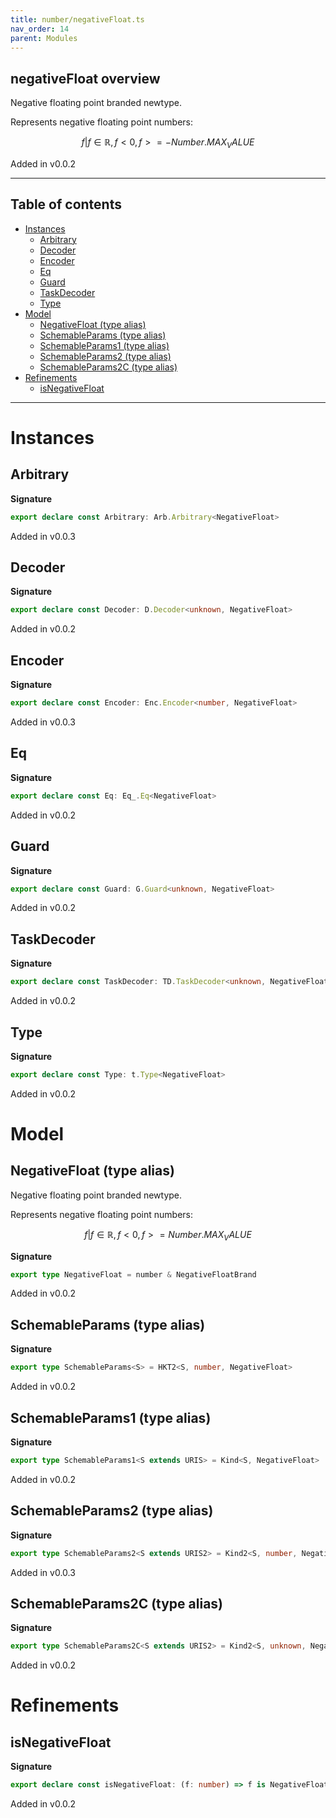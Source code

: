 ```yaml
---
title: number/negativeFloat.ts
nav_order: 14
parent: Modules
---
```


## negativeFloat overview

Negative floating point branded newtype.

Represents negative floating point numbers:

```math
 { f | f ∈ ℝ, f < 0, f >= -Number.MAX_VALUE }
```

Added in v0.0.2

---

<h2 class="text-delta">Table of contents</h2>

- [Instances](#instances)
  - [Arbitrary](#arbitrary)
  - [Decoder](#decoder)
  - [Encoder](#encoder)
  - [Eq](#eq)
  - [Guard](#guard)
  - [TaskDecoder](#taskdecoder)
  - [Type](#type)
- [Model](#model)
  - [NegativeFloat (type alias)](#negativefloat-type-alias)
  - [SchemableParams (type alias)](#schemableparams-type-alias)
  - [SchemableParams1 (type alias)](#schemableparams1-type-alias)
  - [SchemableParams2 (type alias)](#schemableparams2-type-alias)
  - [SchemableParams2C (type alias)](#schemableparams2c-type-alias)
- [Refinements](#refinements)
  - [isNegativeFloat](#isnegativefloat)

---

# Instances

## Arbitrary

**Signature**

```ts
export declare const Arbitrary: Arb.Arbitrary<NegativeFloat>
```

Added in v0.0.3

## Decoder

**Signature**

```ts
export declare const Decoder: D.Decoder<unknown, NegativeFloat>
```

Added in v0.0.2

## Encoder

**Signature**

```ts
export declare const Encoder: Enc.Encoder<number, NegativeFloat>
```

Added in v0.0.3

## Eq

**Signature**

```ts
export declare const Eq: Eq_.Eq<NegativeFloat>
```

Added in v0.0.2

## Guard

**Signature**

```ts
export declare const Guard: G.Guard<unknown, NegativeFloat>
```

Added in v0.0.2

## TaskDecoder

**Signature**

```ts
export declare const TaskDecoder: TD.TaskDecoder<unknown, NegativeFloat>
```

Added in v0.0.2

## Type

**Signature**

```ts
export declare const Type: t.Type<NegativeFloat>
```

Added in v0.0.2

# Model

## NegativeFloat (type alias)

Negative floating point branded newtype.

Represents negative floating point numbers:

```math
 { f | f ∈ ℝ, f < 0, f >= Number.MAX_VALUE }
```

**Signature**

```ts
export type NegativeFloat = number & NegativeFloatBrand
```

Added in v0.0.2

## SchemableParams (type alias)

**Signature**

```ts
export type SchemableParams<S> = HKT2<S, number, NegativeFloat>
```

Added in v0.0.2

## SchemableParams1 (type alias)

**Signature**

```ts
export type SchemableParams1<S extends URIS> = Kind<S, NegativeFloat>
```

Added in v0.0.2

## SchemableParams2 (type alias)

**Signature**

```ts
export type SchemableParams2<S extends URIS2> = Kind2<S, number, NegativeFloat>
```

Added in v0.0.3

## SchemableParams2C (type alias)

**Signature**

```ts
export type SchemableParams2C<S extends URIS2> = Kind2<S, unknown, NegativeFloat>
```

Added in v0.0.2

# Refinements

## isNegativeFloat

**Signature**

```ts
export declare const isNegativeFloat: (f: number) => f is NegativeFloat
```

Added in v0.0.2
